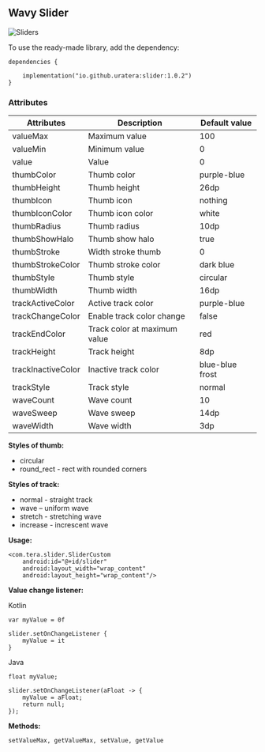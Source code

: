## Wavy Slider

![Sliders](https://github.com/user-attachments/assets/19e21704-dc30-48a3-8d5f-1118dc9d4ee9)

To use the ready-made library, add the dependency:
```
dependencies {

    implementation("io.github.uratera:slider:1.0.2")
}
```

### Attributes
|Attributes    |Description   |Default value|
|--------------|--------------|-------------|
valueMax       |Maximum value |100
valueMin       |Minimum value |0
value          |Value         |0
thumbColor     |Thumb color   |purple-blue
thumbHeight    |Thumb height  |26dp
thumbIcon      |Thumb icon    |nothing
thumbIconColor |Thumb icon color |white
thumbRadius    |Thumb radius     |10dp
thumbShowHalo      |Thumb show halo    |true
thumbStroke        |Width stroke thumb |0
thumbStrokeColor   |Thumb stroke color |dark blue
thumbStyle         |Thumb style        |circular
thumbWidth         |Thumb width        |16dp
trackActiveColor   |Active track color |purple-blue
trackChangeColor   |Enable track color change |false
trackEndColor      |Track color at maximum value |red
trackHeight        |Track height         |8dp
trackInactiveColor |Inactive track color |blue-blue frost
trackStyle         |Track style |normal
waveCount          |Wave count  |10
waveSweep          |Wave sweep  |14dp
waveWidth          |Wave width  |3dp

**Styles of thumb:**
- circular
- round_rect - rect with rounded corners

**Styles of track:**
- normal - straight track
- wave – uniform wave
- stretch - stretching wave
- increase - increscent wave

**Usage:**
```
<com.tera.slider.SliderCustom
    android:id="@+id/slider"
    android:layout_width="wrap_content"
    android:layout_height="wrap_content"/>
```

**Value change listener:**

Kotlin
```
var myValue = 0f

slider.setOnChangeListener {
    myValue = it
}
```
Java
```
float myValue;

slider.setOnChangeListener(aFloat -> {
    myValue = aFloat;
    return null;
});
```

**Methods:**
```
setValueMax, getValueMax, setValue, getValue
```
